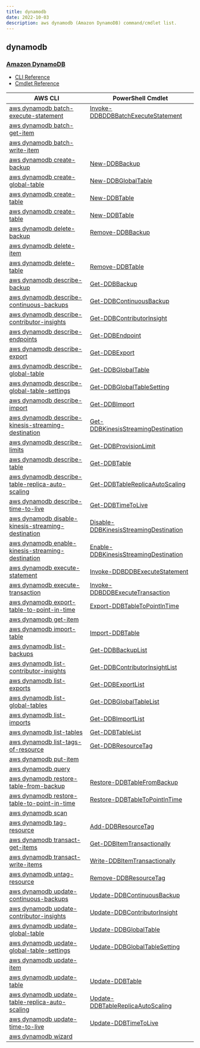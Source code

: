 ```yaml
---
title: dynamodb
date: 2022-10-03
description: aws dynamodb (Amazon DynamoDB) command/cmdlet list.
---
```


## dynamodb

### [Amazon DynamoDB](https://aws.amazon.com/dynamodb/)

* [CLI Reference](https://docs.aws.amazon.com/cli/latest/reference/dynamodb/index.html)
* [Cmdlet Reference](https://docs.aws.amazon.com/powershell/latest/reference/items/Amazon_DynamoDB_cmdlets.html)

|AWS CLI|PowerShell Cmdlet|
|----|----|
|[aws dynamodb batch-execute-statement](https://docs.aws.amazon.com/cli/latest/reference/dynamodb/batch-execute-statement.html)|[Invoke-DDBDDBBatchExecuteStatement](https://docs.aws.amazon.com/powershell/latest/reference/items/Invoke-DDBDDBBatchExecuteStatement.html)|
|[aws dynamodb batch-get-item](https://docs.aws.amazon.com/cli/latest/reference/dynamodb/batch-get-item.html)||
|[aws dynamodb batch-write-item](https://docs.aws.amazon.com/cli/latest/reference/dynamodb/batch-write-item.html)||
|[aws dynamodb create-backup](https://docs.aws.amazon.com/cli/latest/reference/dynamodb/create-backup.html)|[New-DDBBackup](https://docs.aws.amazon.com/powershell/latest/reference/items/New-DDBBackup.html)|
|[aws dynamodb create-global-table](https://docs.aws.amazon.com/cli/latest/reference/dynamodb/create-global-table.html)|[New-DDBGlobalTable](https://docs.aws.amazon.com/powershell/latest/reference/items/New-DDBGlobalTable.html)|
|[aws dynamodb create-table](https://docs.aws.amazon.com/cli/latest/reference/dynamodb/create-table.html)|[New-DDBTable](https://docs.aws.amazon.com/powershell/latest/reference/items/New-DDBTable.html)|
|[aws dynamodb create-table](https://docs.aws.amazon.com/cli/latest/reference/dynamodb/create-table.html)|[New-DDBTable](https://docs.aws.amazon.com/powershell/latest/reference/items/New-DDBTable.html)|
|[aws dynamodb delete-backup](https://docs.aws.amazon.com/cli/latest/reference/dynamodb/delete-backup.html)|[Remove-DDBBackup](https://docs.aws.amazon.com/powershell/latest/reference/items/Remove-DDBBackup.html)|
|[aws dynamodb delete-item](https://docs.aws.amazon.com/cli/latest/reference/dynamodb/delete-item.html)||
|[aws dynamodb delete-table](https://docs.aws.amazon.com/cli/latest/reference/dynamodb/delete-table.html)|[Remove-DDBTable](https://docs.aws.amazon.com/powershell/latest/reference/items/Remove-DDBTable.html)|
|[aws dynamodb describe-backup](https://docs.aws.amazon.com/cli/latest/reference/dynamodb/describe-backup.html)|[Get-DDBBackup](https://docs.aws.amazon.com/powershell/latest/reference/items/Get-DDBBackup.html)|
|[aws dynamodb describe-continuous-backups](https://docs.aws.amazon.com/cli/latest/reference/dynamodb/describe-continuous-backups.html)|[Get-DDBContinuousBackup](https://docs.aws.amazon.com/powershell/latest/reference/items/Get-DDBContinuousBackup.html)|
|[aws dynamodb describe-contributor-insights](https://docs.aws.amazon.com/cli/latest/reference/dynamodb/describe-contributor-insights.html)|[Get-DDBContributorInsight](https://docs.aws.amazon.com/powershell/latest/reference/items/Get-DDBContributorInsight.html)|
|[aws dynamodb describe-endpoints](https://docs.aws.amazon.com/cli/latest/reference/dynamodb/describe-endpoints.html)|[Get-DDBEndpoint](https://docs.aws.amazon.com/powershell/latest/reference/items/Get-DDBEndpoint.html)|
|[aws dynamodb describe-export](https://docs.aws.amazon.com/cli/latest/reference/dynamodb/describe-export.html)|[Get-DDBExport](https://docs.aws.amazon.com/powershell/latest/reference/items/Get-DDBExport.html)|
|[aws dynamodb describe-global-table](https://docs.aws.amazon.com/cli/latest/reference/dynamodb/describe-global-table.html)|[Get-DDBGlobalTable](https://docs.aws.amazon.com/powershell/latest/reference/items/Get-DDBGlobalTable.html)|
|[aws dynamodb describe-global-table-settings](https://docs.aws.amazon.com/cli/latest/reference/dynamodb/describe-global-table-settings.html)|[Get-DDBGlobalTableSetting](https://docs.aws.amazon.com/powershell/latest/reference/items/Get-DDBGlobalTableSetting.html)|
|[aws dynamodb describe-import](https://docs.aws.amazon.com/cli/latest/reference/dynamodb/describe-import.html)|[Get-DDBImport](https://docs.aws.amazon.com/powershell/latest/reference/items/Get-DDBImport.html)|
|[aws dynamodb describe-kinesis-streaming-destination](https://docs.aws.amazon.com/cli/latest/reference/dynamodb/describe-kinesis-streaming-destination.html)|[Get-DDBKinesisStreamingDestination](https://docs.aws.amazon.com/powershell/latest/reference/items/Get-DDBKinesisStreamingDestination.html)|
|[aws dynamodb describe-limits](https://docs.aws.amazon.com/cli/latest/reference/dynamodb/describe-limits.html)|[Get-DDBProvisionLimit](https://docs.aws.amazon.com/powershell/latest/reference/items/Get-DDBProvisionLimit.html)|
|[aws dynamodb describe-table](https://docs.aws.amazon.com/cli/latest/reference/dynamodb/describe-table.html)|[Get-DDBTable](https://docs.aws.amazon.com/powershell/latest/reference/items/Get-DDBTable.html)|
|[aws dynamodb describe-table-replica-auto-scaling](https://docs.aws.amazon.com/cli/latest/reference/dynamodb/describe-table-replica-auto-scaling.html)|[Get-DDBTableReplicaAutoScaling](https://docs.aws.amazon.com/powershell/latest/reference/items/Get-DDBTableReplicaAutoScaling.html)|
|[aws dynamodb describe-time-to-live](https://docs.aws.amazon.com/cli/latest/reference/dynamodb/describe-time-to-live.html)|[Get-DDBTimeToLive](https://docs.aws.amazon.com/powershell/latest/reference/items/Get-DDBTimeToLive.html)|
|[aws dynamodb disable-kinesis-streaming-destination](https://docs.aws.amazon.com/cli/latest/reference/dynamodb/disable-kinesis-streaming-destination.html)|[Disable-DDBKinesisStreamingDestination](https://docs.aws.amazon.com/powershell/latest/reference/items/Disable-DDBKinesisStreamingDestination.html)|
|[aws dynamodb enable-kinesis-streaming-destination](https://docs.aws.amazon.com/cli/latest/reference/dynamodb/enable-kinesis-streaming-destination.html)|[Enable-DDBKinesisStreamingDestination](https://docs.aws.amazon.com/powershell/latest/reference/items/Enable-DDBKinesisStreamingDestination.html)|
|[aws dynamodb execute-statement](https://docs.aws.amazon.com/cli/latest/reference/dynamodb/execute-statement.html)|[Invoke-DDBDDBExecuteStatement](https://docs.aws.amazon.com/powershell/latest/reference/items/Invoke-DDBDDBExecuteStatement.html)|
|[aws dynamodb execute-transaction](https://docs.aws.amazon.com/cli/latest/reference/dynamodb/execute-transaction.html)|[Invoke-DDBDDBExecuteTransaction](https://docs.aws.amazon.com/powershell/latest/reference/items/Invoke-DDBDDBExecuteTransaction.html)|
|[aws dynamodb export-table-to-point-in-time](https://docs.aws.amazon.com/cli/latest/reference/dynamodb/export-table-to-point-in-time.html)|[Export-DDBTableToPointInTime](https://docs.aws.amazon.com/powershell/latest/reference/items/Export-DDBTableToPointInTime.html)|
|[aws dynamodb get-item](https://docs.aws.amazon.com/cli/latest/reference/dynamodb/get-item.html)||
|[aws dynamodb import-table](https://docs.aws.amazon.com/cli/latest/reference/dynamodb/import-table.html)|[Import-DDBTable](https://docs.aws.amazon.com/powershell/latest/reference/items/Import-DDBTable.html)|
|[aws dynamodb list-backups](https://docs.aws.amazon.com/cli/latest/reference/dynamodb/list-backups.html)|[Get-DDBBackupList](https://docs.aws.amazon.com/powershell/latest/reference/items/Get-DDBBackupList.html)|
|[aws dynamodb list-contributor-insights](https://docs.aws.amazon.com/cli/latest/reference/dynamodb/list-contributor-insights.html)|[Get-DDBContributorInsightList](https://docs.aws.amazon.com/powershell/latest/reference/items/Get-DDBContributorInsightList.html)|
|[aws dynamodb list-exports](https://docs.aws.amazon.com/cli/latest/reference/dynamodb/list-exports.html)|[Get-DDBExportList](https://docs.aws.amazon.com/powershell/latest/reference/items/Get-DDBExportList.html)|
|[aws dynamodb list-global-tables](https://docs.aws.amazon.com/cli/latest/reference/dynamodb/list-global-tables.html)|[Get-DDBGlobalTableList](https://docs.aws.amazon.com/powershell/latest/reference/items/Get-DDBGlobalTableList.html)|
|[aws dynamodb list-imports](https://docs.aws.amazon.com/cli/latest/reference/dynamodb/list-imports.html)|[Get-DDBImportList](https://docs.aws.amazon.com/powershell/latest/reference/items/Get-DDBImportList.html)|
|[aws dynamodb list-tables](https://docs.aws.amazon.com/cli/latest/reference/dynamodb/list-tables.html)|[Get-DDBTableList](https://docs.aws.amazon.com/powershell/latest/reference/items/Get-DDBTableList.html)|
|[aws dynamodb list-tags-of-resource](https://docs.aws.amazon.com/cli/latest/reference/dynamodb/list-tags-of-resource.html)|[Get-DDBResourceTag](https://docs.aws.amazon.com/powershell/latest/reference/items/Get-DDBResourceTag.html)|
|[aws dynamodb put-item](https://docs.aws.amazon.com/cli/latest/reference/dynamodb/put-item.html)||
|[aws dynamodb query](https://docs.aws.amazon.com/cli/latest/reference/dynamodb/query.html)||
|[aws dynamodb restore-table-from-backup](https://docs.aws.amazon.com/cli/latest/reference/dynamodb/restore-table-from-backup.html)|[Restore-DDBTableFromBackup](https://docs.aws.amazon.com/powershell/latest/reference/items/Restore-DDBTableFromBackup.html)|
|[aws dynamodb restore-table-to-point-in-time](https://docs.aws.amazon.com/cli/latest/reference/dynamodb/restore-table-to-point-in-time.html)|[Restore-DDBTableToPointInTime](https://docs.aws.amazon.com/powershell/latest/reference/items/Restore-DDBTableToPointInTime.html)|
|[aws dynamodb scan](https://docs.aws.amazon.com/cli/latest/reference/dynamodb/scan.html)||
|[aws dynamodb tag-resource](https://docs.aws.amazon.com/cli/latest/reference/dynamodb/tag-resource.html)|[Add-DDBResourceTag](https://docs.aws.amazon.com/powershell/latest/reference/items/Add-DDBResourceTag.html)|
|[aws dynamodb transact-get-items](https://docs.aws.amazon.com/cli/latest/reference/dynamodb/transact-get-items.html)|[Get-DDBItemTransactionally](https://docs.aws.amazon.com/powershell/latest/reference/items/Get-DDBItemTransactionally.html)|
|[aws dynamodb transact-write-items](https://docs.aws.amazon.com/cli/latest/reference/dynamodb/transact-write-items.html)|[Write-DDBItemTransactionally](https://docs.aws.amazon.com/powershell/latest/reference/items/Write-DDBItemTransactionally.html)|
|[aws dynamodb untag-resource](https://docs.aws.amazon.com/cli/latest/reference/dynamodb/untag-resource.html)|[Remove-DDBResourceTag](https://docs.aws.amazon.com/powershell/latest/reference/items/Remove-DDBResourceTag.html)|
|[aws dynamodb update-continuous-backups](https://docs.aws.amazon.com/cli/latest/reference/dynamodb/update-continuous-backups.html)|[Update-DDBContinuousBackup](https://docs.aws.amazon.com/powershell/latest/reference/items/Update-DDBContinuousBackup.html)|
|[aws dynamodb update-contributor-insights](https://docs.aws.amazon.com/cli/latest/reference/dynamodb/update-contributor-insights.html)|[Update-DDBContributorInsight](https://docs.aws.amazon.com/powershell/latest/reference/items/Update-DDBContributorInsight.html)|
|[aws dynamodb update-global-table](https://docs.aws.amazon.com/cli/latest/reference/dynamodb/update-global-table.html)|[Update-DDBGlobalTable](https://docs.aws.amazon.com/powershell/latest/reference/items/Update-DDBGlobalTable.html)|
|[aws dynamodb update-global-table-settings](https://docs.aws.amazon.com/cli/latest/reference/dynamodb/update-global-table-settings.html)|[Update-DDBGlobalTableSetting](https://docs.aws.amazon.com/powershell/latest/reference/items/Update-DDBGlobalTableSetting.html)|
|[aws dynamodb update-item](https://docs.aws.amazon.com/cli/latest/reference/dynamodb/update-item.html)||
|[aws dynamodb update-table](https://docs.aws.amazon.com/cli/latest/reference/dynamodb/update-table.html)|[Update-DDBTable](https://docs.aws.amazon.com/powershell/latest/reference/items/Update-DDBTable.html)|
|[aws dynamodb update-table-replica-auto-scaling](https://docs.aws.amazon.com/cli/latest/reference/dynamodb/update-table-replica-auto-scaling.html)|[Update-DDBTableReplicaAutoScaling](https://docs.aws.amazon.com/powershell/latest/reference/items/Update-DDBTableReplicaAutoScaling.html)|
|[aws dynamodb update-time-to-live](https://docs.aws.amazon.com/cli/latest/reference/dynamodb/update-time-to-live.html)|[Update-DDBTimeToLive](https://docs.aws.amazon.com/powershell/latest/reference/items/Update-DDBTimeToLive.html)|
|[aws dynamodb wizard](https://docs.aws.amazon.com/cli/latest/reference/dynamodb/wizard.html)||

